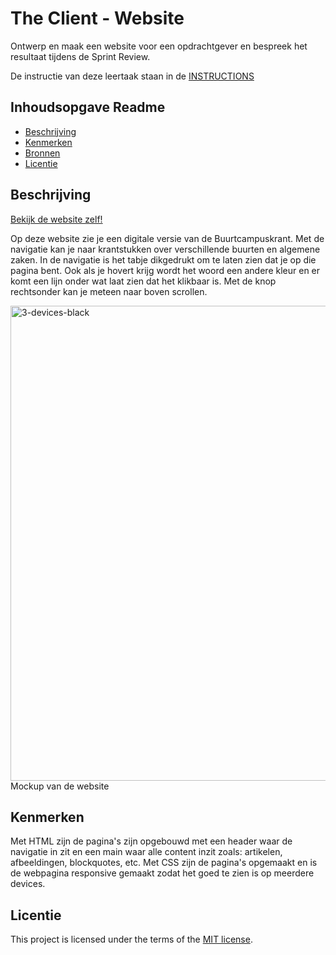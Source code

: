 # The Client - Website

Ontwerp en maak een website voor een opdrachtgever en bespreek het resultaat tijdens de Sprint Review.

De instructie van deze leertaak staan in de [INSTRUCTIONS](https://github.com/fdnd-task/the-client-website/blob/main/docs/INSTRUCTIONS.md)



## Inhoudsopgave Readme

  * [Beschrijving](#beschrijving)
  * [Kenmerken](#kenmerken)
  * [Bronnen](#bronnen)
  * [Licentie](#licentie)

## Beschrijving
<!-- In de Beschrijving staat hoe je project er uit ziet, hoe het werkt en wat je er mee kan. -->
<!-- Voeg een mooie poster visual toe 📸 -->
<!-- Voeg een link toe naar Github Pages 🌐-->
[Bekijk de website zelf!]([file:///C:/Users/jaasi/OneDrive/Documenten/GitHub/-Sprint-02---The-Client/index.html](https://jasinahmed.github.io/Sprint-02---The-Client/))

Op deze website zie je een digitale versie van de Buurtcampuskrant. Met de navigatie kan je naar krantstukken over verschillende buurten en algemene zaken. In de navigatie is het tabje dikgedrukt om te laten zien dat je op die pagina bent. Ook als je hovert krijg wordt het woord een andere kleur en er komt een lijn onder wat laat zien dat het klikbaar is. Met de knop rechtsonder kan je meteen naar boven scrollen.

<img width="1800" height="760" alt="3-devices-black" src="https://github.com/user-attachments/assets/ec9b249a-5924-430a-b58a-49c87cf3f26a" />
Mockup van de website

## Kenmerken
<!-- Bij Kenmerken staat welke technieken zijn gebruikt en hoe. Wat is de HTML structuur? Wat zijn de belangrijkste dingen in CSS? Wat is er met Javascript gedaan en hoe? Misschien heb je een framwork of library gebruikt? -->
Met HTML zijn de pagina's zijn opgebouwd met een header waar de navigatie in zit en een main waar alle content inzit zoals: artikelen, afbeeldingen, blockquotes, etc. Met CSS zijn de pagina's opgemaakt en is de webpagina responsive gemaakt zodat het goed te zien is op meerdere devices.


## Licentie

This project is licensed under the terms of the [MIT license](./LICENSE).

